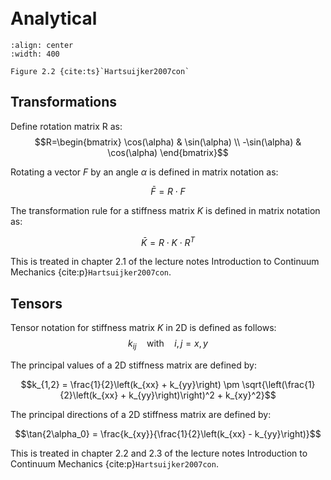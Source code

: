 ```{index} Transformations
```
```{index} Tensors
```
```{index} Principal
```

# Analytical
```{figure} ./analytical_data/image.png
:align: center
:width: 400

Figure 2.2 {cite:ts}`Hartsuijker2007con`
```

## Transformations
Define rotation matrix R as:
$$R=\begin{bmatrix}
\cos(\alpha) & \sin(\alpha) \\
-\sin(\alpha) & \cos(\alpha)
\end{bmatrix}$$

Rotating a vector $F$ by an angle $\alpha$ is defined in matrix notation as:

$$\bar{F} = R\cdot F$$

The transformation rule for a stiffness matrix $K$ is defined in matrix notation as:

$$\bar{K} = R \cdot K \cdot R^T$$

This is treated in chapter 2.1 of the lecture notes Introduction to Continuum Mechanics {cite:p}`Hartsuijker2007con`.

## Tensors
Tensor notation for stiffness matrix $K$ in 2D is defined as follows: 
$$k_{ij} \quad \text{with} \quad i, j = x, y$$

The principal values of a 2D stiffness matrix are defined by:

$$k_{1,2} = \frac{1}{2}\left(k_{xx} + k_{yy}\right) \pm \sqrt{\left(\frac{1}{2}\left(k_{xx} + k_{yy}\right)\right)^2 + k_{xy}^2}$$

The principal directions of a 2D stiffness matrix are defined by:

$$\tan{2\alpha_0} = \frac{k_{xy}}{\frac{1}{2}\left(k_{xx} - k_{yy}\right)}$$

This is treated in chapter 2.2 and 2.3 of the lecture notes Introduction to Continuum Mechanics {cite:p}`Hartsuijker2007con`.